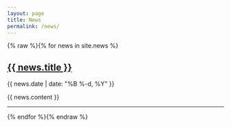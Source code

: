 ```yaml
---
layout: page
title: News
permalink: /news/
---
```


{% raw %}{% for news in site.news %}
<h2><a href="{{ news.url }}">{{ news.title }}</a></h2>
<p>{{ news.date | date: "%B %-d, %Y" }}</p>
{{ news.content }}
<hr>
{% endfor %}{% endraw %}

